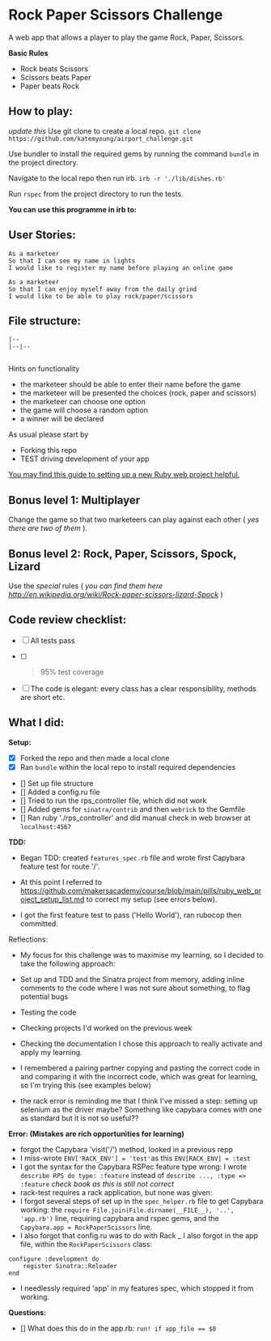 # Rock Paper Scissors Challenge

A web app that allows a player to play the game Rock, Paper, Scissors. 
 
**Basic Rules**
- Rock beats Scissors
- Scissors beats Paper
- Paper beats Rock

## How to play:
*update this*
Use git clone to create a local repo. 
`git clone https://github.com/katemyoung/airport_challenge.git` 

Use bundler to install the required gems by running the command `bundle` in the project directory.

Navigate to the local repo then run irb.
`irb -r './lib/dishes.rb'`

Run `rspec` from the project directory to run the tests.

**You can use this programme in irb to:**

## User Stories:

```
As a marketeer
So that I can see my name in lights
I would like to register my name before playing an online game

As a marketeer
So that I can enjoy myself away from the daily grind
I would like to be able to play rock/paper/scissors
```

## File structure: 

```
|--
|--|--
  
```

Hints on functionality

- the marketeer should be able to enter their name before the game
- the marketeer will be presented the choices (rock, paper and scissors)
- the marketeer can choose one option
- the game will choose a random option
- a winner will be declared


As usual please start by

* Forking this repo
* TEST driving development of your app

[You may find this guide to setting up a new Ruby web project helpful.](https://github.com/makersacademy/course/blob/main/pills/ruby_web_project_setup_list.md)

## Bonus level 1: Multiplayer

Change the game so that two marketeers can play against each other ( _yes there are two of them_ ).

## Bonus level 2: Rock, Paper, Scissors, Spock, Lizard

Use the _special_ rules ( _you can find them here http://en.wikipedia.org/wiki/Rock-paper-scissors-lizard-Spock_ )



## Code review checklist:

- [ ] All tests pass
- [ ] >95% test coverage
- [ ] The code is elegant: every class has a clear responsibility, methods are short etc.



## What I did:

**Setup:**
- [x] Forked the repo and then made a local clone
- [x] Ran `bundle` within the local repo to install required dependencies
- [] Set up file structure
- [] Added a config.ru file
- [] Tried to run the rps_controller file, which did not work
- [] Added gems for `sinatra/contrib` and then `webrick` to the Gemfile
- [] Ran ruby './rps_controller' and did manual check in web browser at `localhost:4567`

**TDD:**
- Began TDD: created `features_spec.rb` file and wrote first Capybara feature test for route '/'.

- At this point I referred to https://github.com/makersacademy/course/blob/main/pills/ruby_web_project_setup_list.md to correct my setup (see errors below).
- I got the first feature test to pass ('Hello World'), ran rubocop then committed.




Reflections:
- My focus for this challenge was to maximise my learning, so I decided to take the following approach:
- Set up and TDD and the Sinatra project from memory, adding inline comments to the code where I was not sure about something, to flag potential bugs
- Testing the code
- Checking projects I'd worked on the previous week
- Checking the documentation
I chose this approach to really activate and apply my learning.

- I remembered a pairing partner copying and pasting the correct code in and comparing it with the incorrect code, which was great for learning, so I'm trying this (see examples below)

- the rack error is reminding me that I think I've missed a step: setting up selenium as the driver maybe? Something like capybara comes with one as standard but it is not so useful??


**Error: (Mistakes are rich opportunities for learning)**
- forgot the Capybara 'visit('/') method, looked in a previous repp
- I miss-wrote `ENV['RACK_ENV'] = 'test'`as this `ENV[RACK_ENV] = :test`
- I got the syntax for the Capybara RSPec feature type wrong: I wrote `describe RPS do type: :feature` instead of `describe ..., :type => :feature` *check book as this is still not correct*
- rack-test requires a rack application, but none was given: 
- I forgot several steps of set up in the `spec_helper.rb` file to get Capybara working: the `require File.join(File.dirname(__FILE__), '..', 'app.rb')` line, requiring capybara and rspec gems, and the `Capybara.app = RockPaperScissors` line.
- I also forgot that config.ru was to do with Rack
_ I also forgot in the app file, within the `RockPaperScissors` class:
```
configure :development do
    register Sinatra::Reloader
end
```
- I needlessly required 'app' in my features spec, which stopped it from working.


**Questions:**

- [] What does this do in the app.rb: `run! if app_file == $0`